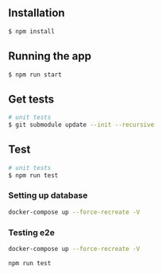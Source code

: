 ## Installation

```bash
$ npm install
```

## Running the app

```bash
$ npm run start

```

## Get tests

```bash
# unit tests
$ git submodule update --init --recursive

```

## Test

```bash
# unit tests
$ npm run test

```

### Setting up database

```bash
docker-compose up --force-recreate -V
```

### Testing e2e

```bash
docker-compose up --force-recreate -V

npm run test
```
